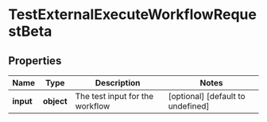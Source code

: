 # TestExternalExecuteWorkflowRequestBeta

## Properties

Name | Type | Description | Notes
------------ | ------------- | ------------- | -------------
**input** | **object** | The test input for the workflow | [optional] [default to undefined]

